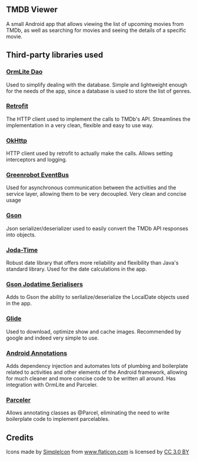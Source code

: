 ## TMDB Viewer

A small Android app that allows viewing the list of upcoming movies from TMDb, as well as searching for movies and seeing the details of a specific movie.

## Third-party libraries used

### [OrmLite Dao](http://ormlite.com/sqlite_java_android_orm.shtml)
Used to simplify dealing with the database. Simple and lightweight enough for the needs of the app, since a database is used to store the list of genres.

### [Retrofit](http://square.github.io/retrofit/)
The HTTP client used to implement the calls to TMDb's API. Streamlines the implementation in a very clean, flexible and easy to use way.

### [OkHttp](http://square.github.io/okhttp/)
HTTP client used by retrofit to actually make the calls. Allows setting interceptors and logging.

### [Greenrobot EventBus](http://greenrobot.org/eventbus/)
Used for asynchronous communication between the activities and the service layer, allowing them to be very decoupled. Very clean and concise usage

### [Gson](https://github.com/google/gson)
Json serializer/deserializer used to easily convert the TMDb API responses into objects.

### [Joda-Time](http://www.joda.org/joda-time/)
Robust date library that offers more reliability and flexibility than Java's standard library. Used for the date calculations in the app.

### [Gson Jodatime Serialisers](https://github.com/gkopff/gson-jodatime-serialisers)
Adds to Gson the ability to serlialize/deserialize the LocalDate objects used in the app.

### [Glide](https://github.com/bumptech/glide)
Used to download, optimize show and cache images. Recommended by google and indeed very simple to use.

### [Android Annotations](http://androidannotations.org/)
Adds dependency injection and automates lots of plumbing and boilerplate related to activities and other elements of the Android framework, allowing for much cleaner and more concise code to be written all around. Has integration with OrmLite and Parceler.

### [Parceler](http://parceler.org/)
Allows annotating classes as @Parcel, eliminating the need to write boilerplate code to implement parcelables.

## Credits

<div>Icons made by <a href="http://www.flaticon.com/authors/simpleicon" title="SimpleIcon">SimpleIcon</a> from <a href="http://www.flaticon.com" title="Flaticon">www.flaticon.com</a> is licensed by <a href="http://creativecommons.org/licenses/by/3.0/" title="Creative Commons BY 3.0" target="_blank">CC 3.0 BY</a></div>
